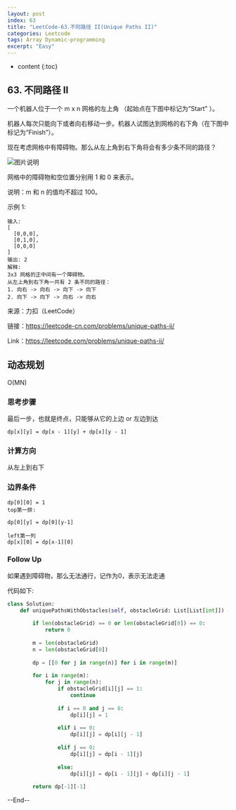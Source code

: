 ```yaml
---
layout: post
index: 63
title: "LeetCode-63.不同路径 II(Unique Paths II)"
categories: Leetcode
tags: Array Dynamic-programming
excerpt: "Easy"
---
```


* content
{:toc}

## 63. 不同路径 II

一个机器人位于一个 m x n 网格的左上角 （起始点在下图中标记为“Start” ）。

机器人每次只能向下或者向右移动一步。机器人试图达到网格的右下角（在下图中标记为“Finish”）。

现在考虑网格中有障碍物。那么从左上角到右下角将会有多少条不同的路径？

![图片说明](https://geemaple.github.io/images/leetcode-algorithm-62.png)

网格中的障碍物和空位置分别用 1 和 0 来表示。

说明：m 和 n 的值均不超过 100。

示例 1:

```
输入:
[
  [0,0,0],
  [0,1,0],
  [0,0,0]
]
输出: 2
解释:
3x3 网格的正中间有一个障碍物。
从左上角到右下角一共有 2 条不同的路径：
1. 向右 -> 向右 -> 向下 -> 向下
2. 向下 -> 向下 -> 向右 -> 向右
```

来源：力扣（LeetCode）

链接：https://leetcode-cn.com/problems/unique-paths-ii/

Link：https://leetcode.com/problems/unique-paths-ii/

## 动态规划

O(MN)

### 思考步骤

最后一步，也就是终点，只能够从它的上边 or 左边到达

```
dp[x][y] = dp[x - 1][y] + dp[x][y - 1]
```

### 计算方向

从左上到右下

### 边界条件

```
dp[0][0] = 1
top第一排:

dp[0][y] = dp[0][y-1]

left第一列
dp[x][0] = dp[x-1][0]
```

### Follow Up

如果遇到障碍物，那么无法通行，记作为0，表示无法走通

代码如下:

```python
class Solution:
    def uniquePathsWithObstacles(self, obstacleGrid: List[List[int]]) -> int:
        
        if len(obstacleGrid) == 0 or len(obstacleGrid[0]) == 0:
            return 0
        
        m = len(obstacleGrid)
        n = len(obstacleGrid[0])
        
        dp = [[0 for j in range(n)] for i in range(m)]
        
        for i in range(m):
            for j in range(n):
                if obstacleGrid[i][j] == 1:
                    continue
                
                if i == 0 and j == 0:
                    dp[i][j] = 1
                    
                elif i == 0:
                    dp[i][j] = dp[i][j - 1]
                    
                elif j == 0:
                    dp[i][j] = dp[i - 1][j]
                    
                else:
                    dp[i][j] = dp[i - 1][j] + dp[i][j - 1]
                    
        return dp[-1][-1]
```

--End--